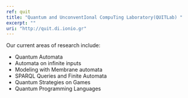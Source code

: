 ```yaml
---
ref: quit
title: "Quantum and UnconventIonal CompuTing Laboratory(QUITLab) "
excerpt: ""
uri: "http://quit.di.ionio.gr"
---
```


Our current areas of research include:

- Quantum Automata
- Automata on infinite inputs
- Modeling with Membrane automata
- SPARQL Queries and Finite Automata
- Quantum Strategies on Games
- Quantum Programming Languages
